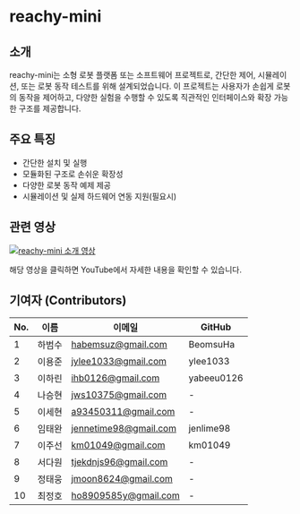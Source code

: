 # reachy-mini

## 소개

reachy-mini는 소형 로봇 플랫폼 또는 소프트웨어 프로젝트로, 간단한 제어, 시뮬레이션, 또는 로봇 동작 테스트를 위해 설계되었습니다. 이 프로젝트는 사용자가 손쉽게 로봇의 동작을 제어하고, 다양한 실험을 수행할 수 있도록 직관적인 인터페이스와 확장 가능한 구조를 제공합니다.

## 주요 특징

- 간단한 설치 및 실행
- 모듈화된 구조로 손쉬운 확장성
- 다양한 로봇 동작 예제 제공
- 시뮬레이션 및 실제 하드웨어 연동 지원(필요시)

## 관련 영상

[![reachy-mini 소개 영상](https://img.youtube.com/vi/JvdBJZ-qR18/0.jpg)](https://youtu.be/JvdBJZ-qR18?si=qhe4JHv3QVOF-5la)

해당 영상을 클릭하면 YouTube에서 자세한 내용을 확인할 수 있습니다.

## 기여자 (Contributors)

| No. | 이름 | 이메일 | GitHub |
|-----|------|--------|---------|
| 1 | 하범수 | habemsuz@gmail.com | BeomsuHa |
| 2 | 이용준 | jylee1033@gmail.com | ylee1033 |
| 3 | 이하린 | ihb0126@gmail.com | yabeeu0126 |
| 4 | 나승현 | jws10375@gmail.com | - |
| 5 | 이세현 | a93450311@gmail.com | - |
| 6 | 임태완 | jennetime98@gmail.com | jenlime98 |
| 7 | 이주선 | km01049@gmail.com | km01049 |
| 8 | 서다원 | tjekdnjs96@gmail.com | - |
| 9 | 정태웅 | jmoon8624@gmail.com | - |
| 10 | 최정호 | ho8909585y@gmail.com  | - |